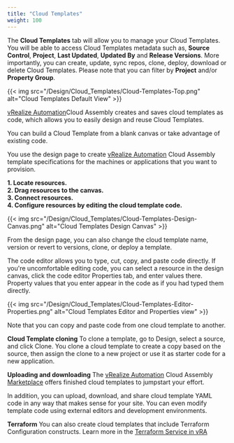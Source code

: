 ```yaml
---
title: "Cloud Templates"
weight: 100
---
```


The <strong>Cloud Templates</strong> tab will allow you to manage your Cloud Templates.<br> 
You will be able to access Cloud Templates metadata such as, <b>Source Control</b>, <b>Project</b>, <b>Last Updated</b>, <b>Updated By</b> and <b>Release Versions</b>.
More importantly, you can create, update, sync repos, clone, deploy, download or delete Cloud Templates.
Please note that you can filter by <b>Project</b> and/or <b>Property Group</b>.

{{< img src="/Design/Cloud_Templates/Cloud-Templates-Top.png" alt="Cloud Templates Default View" >}}

[vRealize Automation](https://www.vmware.com/products/vrealize-automation.html)Cloud Assembly creates and saves cloud templates as code, which allows you to easily design and reuse Cloud Templates.

You can build a Cloud Template from a blank canvas or take advantage of existing code.

You use the design page to create [vRealize Automation](https://www.vmware.com/products/vrealize-automation.html) Cloud Assembly template specifications for the machines or applications that you want to provision.

<strong>1. Locate resources.</strong><br>
<strong>2. Drag resources to the canvas.</strong><br>
<strong>3. Connect resources.</strong><br>
<strong>4. Configure resources by editing the cloud template code.</strong><br>

{{< img src="/Design/Cloud_Templates/Cloud-Templates-Design-Canvas.png" alt="Cloud Templates Design Canvas" >}}

From the design page, you can also change the cloud template name, version or revert to versions, clone, or deploy a template.

The code editor allows you to type, cut, copy, and paste code directly. If you're uncomfortable editing code, you can select a resource in the design canvas, click the code editor Properties tab, and enter values there. Property values that you enter appear in the code as if you had typed them directly.

{{< img src="/Design/Cloud_Templates/Cloud-Templates-Editor-Properties.png" alt="Cloud Templates Editor and Properties view" >}}

Note that you can copy and paste code from one cloud template to another.

<b>Cloud Template cloning</b>
To clone a template, go to Design, select a source, and click Clone. You clone a cloud template to create a copy based on the source, then assign the clone to a new project or use it as starter code for a new application.

<b>Uploading and downloading</b>
The [vRealize Automation](https://www.vmware.com/products/vrealize-automation.html) Cloud Assembly [Marketplace](/Marketplace/) offers finished cloud templates to jumpstart your effort. 

In addition, you can upload, download, and share cloud template YAML code in any way that makes sense for your site. You can even modify template code using external editors and development environments.

<b>Terraform</b>
You can also create cloud templates that include Terraform Configuration constructs.
Learn more in the [Terraform Service in vRA](https://blogs.vmware.com/management/2020/09/terraform-service-in-vra.html)